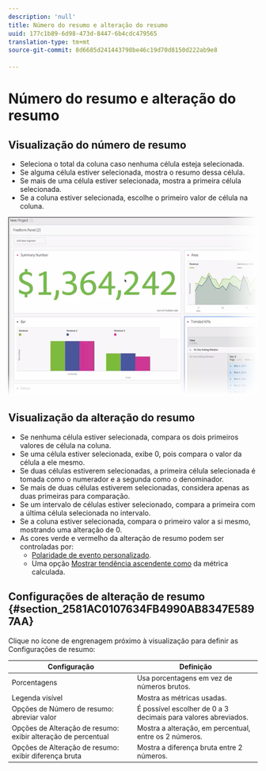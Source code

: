 ```yaml
---
description: 'null'
title: Número do resumo e alteração do resumo
uuid: 177c1b89-6d98-473d-8447-6b4cdc479565
translation-type: tm+mt
source-git-commit: 8d6685d241443798be46c19d70d8150d222ab9e8

---
```



# Número do resumo e alteração do resumo

## Visualização do número de resumo

* Seleciona o total da coluna caso nenhuma célula esteja selecionada.
* Se alguma célula estiver selecionada, mostra o resumo dessa célula.
* Se mais de uma célula estiver selecionada, mostra a primeira célula selecionada.
* Se a coluna estiver selecionada, escolhe o primeiro valor de célula na coluna.

![](assets/summary-number.png)

## Visualização da alteração do resumo

* Se nenhuma célula estiver selecionada, compara os dois primeiros valores de célula na coluna.
* Se uma célula estiver selecionada, exibe 0, pois compara o valor da célula a ele mesmo.
* Se duas células estiverem selecionadas, a primeira célula selecionada é tomada como o numerador e a segunda como o denominador.
* Se mais de duas células estiverem selecionadas, considera apenas as duas primeiras para comparação.
* Se um intervalo de células estiver selecionado, compara a primeira com a última célula selecionada no intervalo.
* Se a coluna estiver selecionada, compara o primeiro valor a si mesmo, mostrando uma alteração de 0.
* As cores verde e vermelho da alteração de resumo podem ser controladas por:
   * [Polaridade de evento personalizado](https://docs.adobe.com/content/help/pt-BR/analytics/admin/admin-tools/success-events/success-event.html).
   * Uma opção [Mostrar tendência ascendente como](https://docs.adobe.com/content/help/pt-BR/analytics/components/calculated-metrics/calcmetric-workflow/cm-build-metrics.html) da métrica calculada.

## Configurações de alteração de resumo {#section_2581AC0107634FB4990AB8347E5897AA}

Clique no ícone de engrenagem próximo à visualização para definir as Configurações de resumo:

| Configuração | Definição |
|--- |--- |
| Porcentagens | Usa porcentagens em vez de números brutos. |
| Legenda visível | Mostra as métricas usadas. |
| Opções de Número de resumo: abreviar valor | É possível escolher de 0 a 3 decimais para valores abreviados. |
| Opções de Alteração de resumo: exibir alteração de percentual | Mostra a alteração, em percentual, entre os 2 números. |
| Opções de Alteração de resumo: exibir diferença bruta | Mostra a diferença bruta entre 2 números. |
